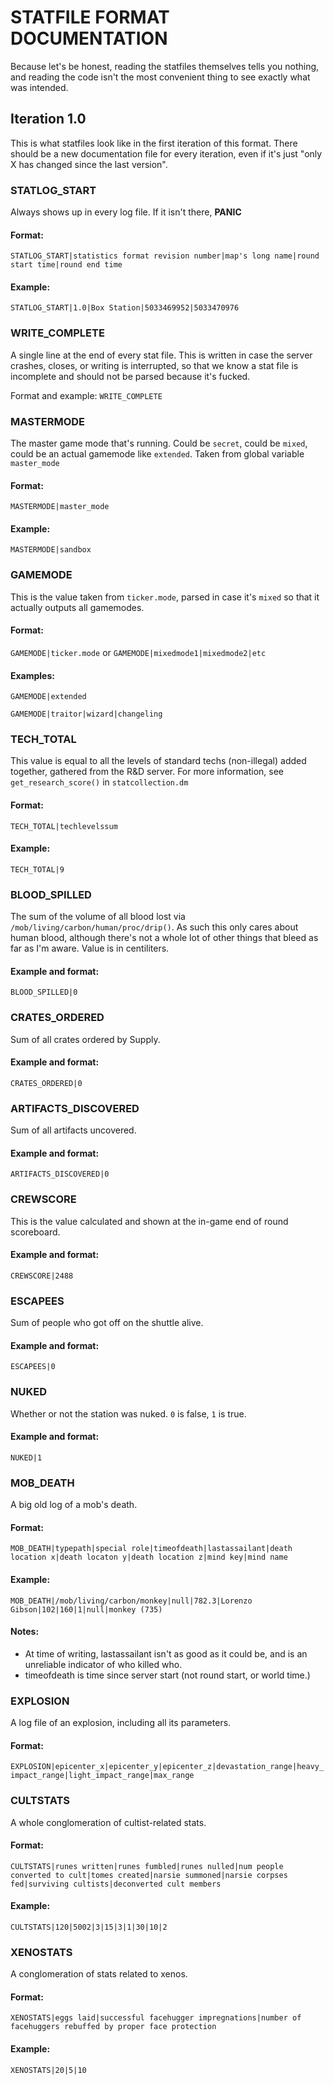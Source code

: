 # STATFILE FORMAT DOCUMENTATION
Because let's be honest, reading the statfiles themselves tells you nothing, and reading the code isn't the most convenient thing to see exactly what was intended.
## Iteration 1.0
This is what statfiles look like in the first iteration of this format. There should be a new documentation file for every iteration, even if it's just "only X has changed since the last version".

### STATLOG_START
Always shows up in every log file. If it isn't there, __PANIC__

#### Format:
`STATLOG_START|statistics format revision number|map's long name|round start time|round end time`

#### Example:
`STATLOG_START|1.0|Box Station|5033469952|5033470976`

### WRITE_COMPLETE
A single line at the end of every stat file. This is written in case the server crashes, closes, or writing is interrupted, so that we know a stat file is incomplete and should not be parsed because it's fucked.

Format and example:
`WRITE_COMPLETE`

### MASTERMODE
The master game mode that's running. Could be `secret`, could be `mixed`, could be an actual gamemode like `extended`. Taken from global variable `master_mode`

#### Format:
`MASTERMODE|master_mode`

#### Example:
`MASTERMODE|sandbox`

### GAMEMODE
This is the value taken from `ticker.mode`, parsed in case it's `mixed` so that it actually outputs all gamemodes.

#### Format:
`GAMEMODE|ticker.mode` or `GAMEMODE|mixedmode1|mixedmode2|etc`

#### Examples:

`GAMEMODE|extended`

`GAMEMODE|traitor|wizard|changeling`


### TECH_TOTAL
This value is equal to all the levels of standard techs (non-illegal) added together, gathered from the R&D server. For more information, see `get_research_score()` in `statcollection.dm`

#### Format:
`TECH_TOTAL|techlevelssum`

#### Example:
`TECH_TOTAL|9`


### BLOOD_SPILLED
The sum of the volume of all blood lost via `/mob/living/carbon/human/proc/drip()`. As such this only cares about human blood, although there's not a whole lot of other things that bleed as far as I'm aware. Value is in centiliters.

#### Example and format:
`BLOOD_SPILLED|0`

### CRATES_ORDERED
Sum of all crates ordered by Supply.

#### Example and format:
`CRATES_ORDERED|0`

### ARTIFACTS_DISCOVERED
Sum of all artifacts uncovered.

#### Example and format:
`ARTIFACTS_DISCOVERED|0`


### CREWSCORE
This is the value calculated and shown at the in-game end of round scoreboard.

#### Example and format:
`CREWSCORE|2488`

### ESCAPEES
Sum of people who got off on the shuttle alive.

#### Example and format:
`ESCAPEES|0`

### NUKED
Whether or not the station was nuked. `0` is false, `1` is true.

#### Example and format:
`NUKED|1`

### MOB_DEATH
A big old log of a mob's death.

#### Format:
`MOB_DEATH|typepath|special role|timeofdeath|lastassailant|death location x|death locaton y|death location z|mind key|mind name`

#### Example:
`MOB_DEATH|/mob/living/carbon/monkey|null|782.3|Lorenzo Gibson|102|160|1|null|monkey (735)`

#### Notes:
 - At time of writing, lastassailant isn't as good as it could be, and is an unreliable indicator of who killed who.
 - timeofdeath is time since server start (not round start, or world time.)


### EXPLOSION
A log file of an explosion, including all its parameters.

#### Format:
`EXPLOSION|epicenter_x|epicenter_y|epicenter_z|devastation_range|heavy_impact_range|light_impact_range|max_range`

### CULTSTATS
A whole conglomeration of cultist-related stats.

#### Format:
`CULTSTATS|runes written|runes fumbled|runes nulled|num people converted to cult|tomes created|narsie summoned|narsie corpses fed|surviving cultists|deconverted cult members`

#### Example:
`CULTSTATS|120|5002|3|15|3|1|30|10|2`


### XENOSTATS
A conglomeration of stats related to xenos.

#### Format:
`XENOSTATS|eggs laid|successful facehugger impregnations|number of facehuggers rebuffed by proper face protection`

#### Example:
`XENOSTATS|20|5|10`
